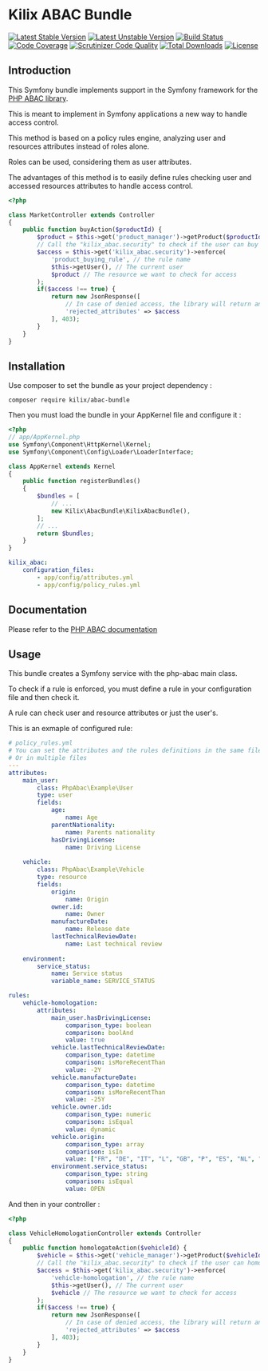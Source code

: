 Kilix ABAC Bundle
=================

[![Latest Stable Version](https://poser.pugx.org/kilix/abac-bundle/v/stable)](https://packagist.org/packages/kilix/abac-bundle)
[![Latest Unstable Version](https://poser.pugx.org/kilix/abac-bundle/v/unstable)](https://packagist.org/packages/kilix/abac-bundle)
[![Build Status](https://travis-ci.org/Kilix/abac-bundle.svg?branch=master)](https://travis-ci.org/Kilix/abac-bundle)
[![Code Coverage](https://scrutinizer-ci.com/g/Kilix/abac-bundle/badges/coverage.png?b=master)](https://scrutinizer-ci.com/g/Kilix/abac-bundle/?branch=master)
[![Scrutinizer Code Quality](https://scrutinizer-ci.com/g/Kilix/abac-bundle/badges/quality-score.png?b=master)](https://scrutinizer-ci.com/g/Kilix/abac-bundle/?branch=master)
[![Total Downloads](https://poser.pugx.org/kilix/abac-bundle/downloads)](https://packagist.org/packages/kilix/abac-bundle)
[![License](https://poser.pugx.org/kilix/abac-bundle/license)](https://packagist.org/packages/kilix/abac-bundle)

Introduction
------------

This Symfony bundle implements support in the Symfony framework for the [PHP ABAC library](https://github.com/Kilix/abac-bundle).

This is meant to implement in Symfony applications a new way to handle access control.

This method is based on a policy rules engine, analyzing user and resources attributes instead of roles alone.

Roles can be used, considering them as user attributes.

The advantages of this method is to easily define rules checking user and accessed resources attributes to handle access control.

```php
<?php

class MarketController extends Controller
{
    public function buyAction($productId) {
        $product = $this->get('product_manager')->getProduct($productId);
        // Call the "kilix_abac.security" to check if the user can buy the given product
        $access = $this->get('kilix_abac.security')->enforce(
            'product_buying_rule', // the rule name
            $this->getUser(), // The current user
            $product // The resource we want to check for access
        );
        if($access !== true) {
            return new JsonResponse([
                // In case of denied access, the library will return an array of the unmatched attributes slugs
                'rejected_attributes' => $access
            ], 403);
        }
    }
}
```

Installation
------------

Use composer to set the bundle as your project dependency :

```
composer require kilix/abac-bundle
```

Then you must load the bundle in your AppKernel file and configure it :

```php
<?php
// app/AppKernel.php
use Symfony\Component\HttpKernel\Kernel;
use Symfony\Component\Config\Loader\LoaderInterface;

class AppKernel extends Kernel
{
    public function registerBundles()
    {
        $bundles = [
            // ...
            new Kilix\AbacBundle\KilixAbacBundle(),
        ];
        // ...
        return $bundles;
    }
}
```

```yaml
kilix_abac:
    configuration_files:
        - app/config/attributes.yml
        - app/config/policy_rules.yml
```

Documentation
-------------

Please refer to the [PHP ABAC documentation](https://github.com/Kilix/abac-bundle)

Usage
-----

This bundle creates a Symfony service with the php-abac main class.

To check if a rule is enforced, you must define a rule in your configuration file and then check it.

A rule can check user and resource attributes or just the user's.

This is an exmaple of configured rule:

```yaml
# policy_rules.yml
# You can set the attributes and the rules definitions in the same file if you want
# Or in multiple files
---
attributes:
    main_user:
        class: PhpAbac\Example\User
        type: user
        fields:
            age:
                name: Age
            parentNationality:
                name: Parents nationality
            hasDrivingLicense:
                name: Driving License
            
    vehicle:
        class: PhpAbac\Example\Vehicle
        type: resource
        fields:
            origin:
                name: Origin
            owner.id:
                name: Owner
            manufactureDate:
                name: Release date
            lastTechnicalReviewDate:
                name: Last technical review
        
    environment:
        service_status:
            name: Service status
            variable_name: SERVICE_STATUS

rules:
    vehicle-homologation:
        attributes:
            main_user.hasDrivingLicense:
                comparison_type: boolean
                comparison: boolAnd
                value: true
            vehicle.lastTechnicalReviewDate:
                comparison_type: datetime
                comparison: isMoreRecentThan
                value: -2Y
            vehicle.manufactureDate:
                comparison_type: datetime
                comparison: isMoreRecentThan
                value: -25Y
            vehicle.owner.id:
                comparison_type: numeric
                comparison: isEqual
                value: dynamic
            vehicle.origin:
                comparison_type: array
                comparison: isIn
                value: ["FR", "DE", "IT", "L", "GB", "P", "ES", "NL", "B"]
            environment.service_status:
                comparison_type: string
                comparison: isEqual
                value: OPEN

```

And then in your controller :

```php
<?php

class VehicleHomologationController extends Controller
{
    public function homologateAction($vehicleId) {
        $vehicle = $this->get('vehicle_manager')->getProduct($vehicleId);
        // Call the "kilix_abac.security" to check if the user can homologate the given vehicle
        $access = $this->get('kilix_abac.security')->enforce(
            'vehicle-homologation', // the rule name
            $this->getUser(), // The current user
            $vehicle // The resource we want to check for access
        );
        if($access !== true) {
            return new JsonResponse([
                // In case of denied access, the library will return an array of the unmatched attributes slugs
                'rejected_attributes' => $access
            ], 403);
        }
    }
}
```
